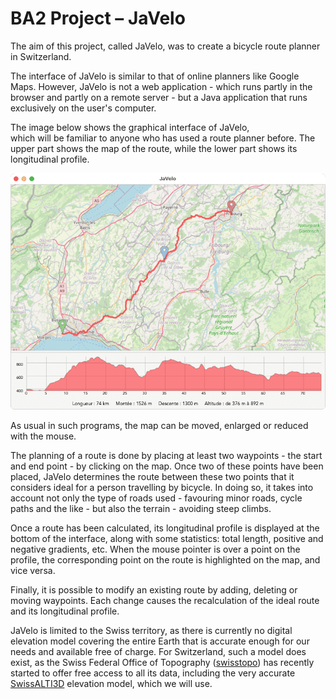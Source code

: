 # BA2 Project – JaVelo
The aim of this project, called JaVelo, was to create a bicycle route planner in Switzerland.

The interface of JaVelo is similar to that of online planners like Google Maps. However, 
JaVelo is not a web application - which runs partly in the browser and partly on a remote server - 
but a Java application that runs exclusively on the user's computer.

The image below shows the graphical interface of JaVelo,  
which will be familiar to anyone who has used a route planner before. 
The upper part shows the map of the route, while the lower part shows its longitudinal profile.

<img src="resources/javelo-gui.png">

As usual in such programs, the map can be moved, enlarged or reduced with the mouse.

The planning of a route is done by placing at least two waypoints - the start and end point - 
by clicking on the map. Once two of these points have been placed, 
JaVelo determines the route between these two points that it considers ideal for a person travelling by bicycle. 
In doing so, it takes into account not only the type of roads used - favouring minor roads, cycle paths and the like - 
but also the terrain - avoiding steep climbs.

Once a route has been calculated, its longitudinal profile is displayed at the bottom of the interface, 
along with some statistics: total length, 
positive and negative gradients, etc. When the mouse pointer is over a point on the profile, 
the corresponding point on the route is highlighted on the map, and vice versa.

Finally, it is possible to modify an existing route by adding, deleting or moving waypoints. 
Each change causes the recalculation of the ideal route and its longitudinal profile.

JaVelo is limited to the Swiss territory, as there is currently no digital elevation model 
covering the entire Earth that is accurate enough for our needs and available free of charge. 
For Switzerland, such a model does exist, as the Swiss Federal Office of Topography 
(<a href="https://www.swisstopo.admin.ch/">swisstopo</a>) has recently started to offer free access to all its data, 
including the very accurate <a href="https://www.swisstopo.admin.ch/fr/geodata/height/alti3d.html">SwissALTI3D</a>
elevation model, which we will use.